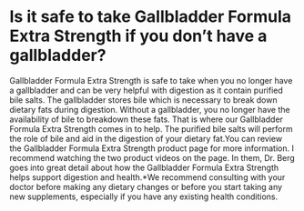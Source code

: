 # Is it safe to take Gallbladder Formula Extra Strength if you don’t have a gallbladder?

Gallbladder Formula Extra Strength is safe to take when you no longer have a gallbladder and can be very helpful with digestion as it contain purified bile salts. The gallbladder stores bile which is necessary to break down dietary fats during digestion. Without a gallbladder, you no longer have the availability of bile to breakdown these fats. That is where our Gallbladder Formula Extra Strength comes in to help. The purified bile salts will perform the role of bile and aid in the digestion of your dietary fat.You can review the Gallbladder Formula Extra Strength product page for more information. I recommend watching the two product videos on the page. In them, Dr. Berg goes into great detail about how the Gallbladder Formula Extra Strength helps support digestion and health.*We recommend consulting with your doctor before making any dietary changes or before you start taking any new supplements, especially if you have any existing health conditions.